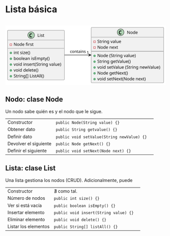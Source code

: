 # Lista básica

<div align=center>

||
|-|
![](/imagenes/modelosUML/listaBasica.svg)

</div>

## Nodo: clase Node

Un nodo sabe quién es y el nodo que le sigue.

||||
|-|-|-|
|Constructor|`public Node(String value) {}`
|Obtener dato|`public String getvalue() {}`
|Definir dato|`public void setValue(String newValue) {}`
|Devolver el siguiente|`public Node getNext() {}`
|Definir el siguiente|`public void setNext(Node next) {}`

## Lista: clase List

Una lista gestiona los nodos (CRUD). Adicionalmente, puede 

||||
|-|-|-|
|Constructor|∄ como tal.
|Número de nodos|`public int size() {}`
|Ver si está vacía|`public boolean isEmpty() {}`
|Insertar elemento|`public void insert(String value) {}`
|Eliminar elemento|`public void delete() {}`
|Listar los elementos|`public String[] listAll() {}`
